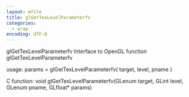```yaml
---
layout: mfile
title: glGetTexLevelParameterfv
categories:
  - wrap
encoding: UTF-8
---
```


glGetTexLevelParameterfv  Interface to OpenGL function glGetTexLevelParameterfv

usage:  params = glGetTexLevelParameterfv( target, level, pname )

C function:  void glGetTexLevelParameterfv(GLenum target, GLint level, GLenum pname, GLfloat\* params)